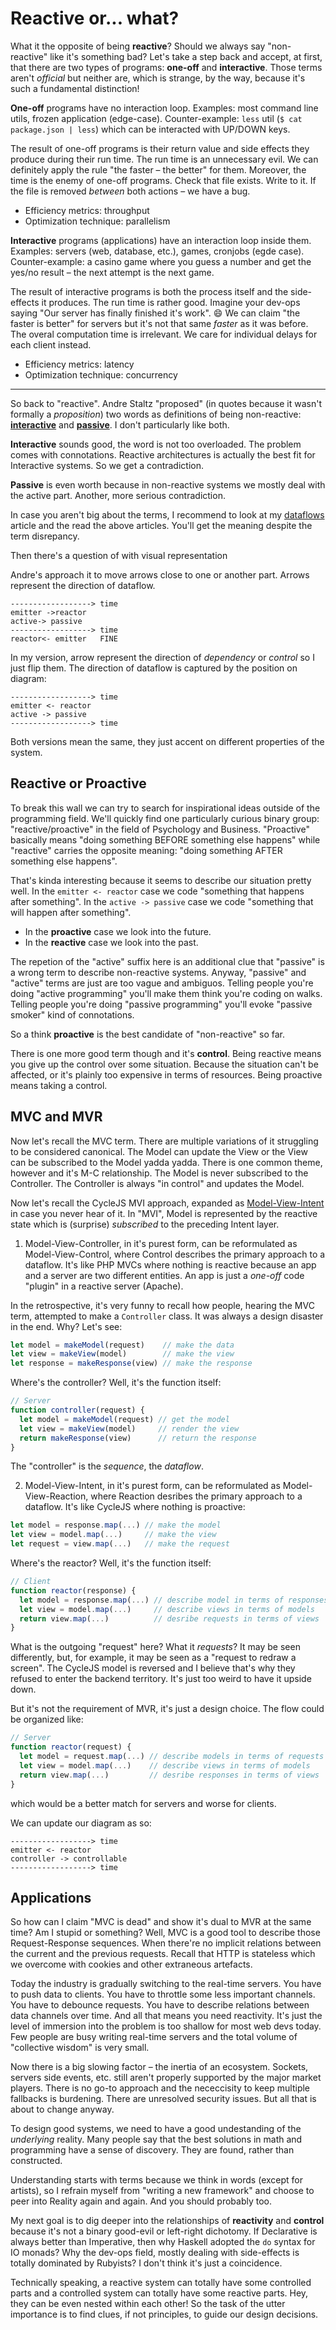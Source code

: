 # Reactive or... what?

What it the opposite of being **reactive**? Should we always say "non-reactive" like it's something bad?
Let's take a step back and accept, at first, that there are two types of programs:
**one-off** and **interactive**. Those terms aren't *official* but neither are, which is strange, by
the way, because it's such a fundamental distinction!

**One-off** programs have no interaction loop. Examples: most command line utils, frozen application (edge-case).
Counter-example: `less` util (`$ cat package.json | less`) which can be interacted with UP/DOWN keys.

The result of one-off programs is their return value and side effects they produce during their run time. The
run time is an unnecessary evil. We can definitely apply the rule "the faster – the better" for them.
Moreover, the time is the enemy of one-off programs. Check that file exists. Write to it. If the file
is removed *between* both actions – we have a bug.

* Efficiency metrics: throughput
* Optimization technique: parallelism

**Interactive** programs (applications) have an interaction loop inside them.
Examples: servers (web, database, etc.), games, cronjobs (egde case). Counter-example: a casino game
where you guess a number and get the yes/no result – the next attempt is the next game.

The result of interactive programs is both the process itself and the side-effects it produces. The
run time is rather good. Imagine your dev-ops saying "Our server has finally finished it's work". :smile:
We can claim "the faster is better" for servers but it's not that same *faster* as it was before. The overal
computation time is irrelevant. We care for individual delays for each client instead.

* Efficiency metrics: latency
* Optimization technique: concurrency

---

So back to "reactive". Andre Staltz "proposed" (in quotes because it wasn't formally a *proposition*)
two words as definitions of being non-reactive: [**interactive**](https://futurice.com/blog/reactive-mvc-and-the-virtual-dom)
and [**passive**](https://staltz.com/on-passive-programming.html). I don't particularly like both.

**Interactive** sounds good, the word is not too overloaded. The problem comes with connotations.
Reactive architectures is actually the best fit for Interactive systems. So we get a contradiction.

**Passive** is even worth because in non-reactive systems we mostly deal with the active part.
Another, more serious contradiction.

In case you aren't big about the terms, I recommend to look at my [dataflows](https://github.com/ivan-kleshnin/dataflows)
article and the read the above articles. You'll get the meaning despite the term disrepancy.

Then there's a question of with visual representation

Andre's approach it to move arrows close to one or another part. Arrows represent the direction
of dataflow.

```
------------------> time
emitter ->reactor
active-> passive
------------------> time
reactor<- emitter   FINE
```

In my version, arrow represent the direction of *dependency* or *control* so I just flip them.
The direction of dataflow is captured by the position on diagram:

```
------------------> time
emitter <- reactor
active -> passive
------------------> time
```

Both versions mean the same, they just accent on different properties of the system.

## Reactive or Proactive

To break this wall we can try to search for inspirational ideas outside of the programming field.
We'll quickly find one particularly curious binary group: "reactive/proactive" in the field of Psychology
and Business. "Proactive" basically means "doing something BEFORE something else happens" while "reactive" carries
the opposite meaning: "doing something AFTER something else happens".

That's kinda interesting because it seems to describe our situation pretty well.
In the `emitter <- reactor` case we code "something that happens after something".
In the `active -> passive` case we code "something that will happen after something".

* In the **proactive** case we look into the future.
* In the **reactive** case we look into the past.

The repetion of the "active" suffix here is an additional clue that "passive" is a wrong term
to describe non-reactive systems. Anyway, "passive" and "active" terms are just are too vague and ambiguos.
Telling people you're doing "active programming" you'll make them think you're coding on walks.
Telling people you're doing "passive programming" you'll evoke "passive smoker" kind of connotations.

So a think **proactive** is the best candidate of "non-reactive" so far.

There is one more good term though and it's **control**. Being reactive means you give up the control
over some situation. Because the situation can't be affected, or it's plainly too expensive in terms
of resources. Being proactive means taking a control.

## MVC and MVR

Now let's recall the MVC term. There are multiple variations of it struggling to be considered canonical.
The Model can update the View or the View can be subscribed to the Model yadda yadda.
There is one common theme, however and it's M-C relationship. The Model is never subscribed to the Controller.
The Controller is always "in control" and updates the Model.

Now let's recall the CycleJS MVI approach, expanded as [Model-View-Intent](https://cycle.js.org/model-view-intent.html)
in case you never hear of it. In "MVI", Model is represented by the reactive state which is (surprise)
*subscribed* to the preceding Intent layer.

1. Model-View-Controller, in it's purest form, can be reformulated as Model-View-Control, where Control
describes the primary approach to a dataflow. It's like PHP MVCs where nothing is reactive because an
app and a server are two different entities. An app is just a *one-off* code "plugin" in a reactive
server (Apache).

In the retrospective, it's very funny to recall how people, hearing the MVC term, attempted to make
a `Controller` class. It was always a design disaster in the end. Why? Let's see:

```js
let model = makeModel(request)    // make the data
let view = makeView(model)        // make the view
let response = makeResponse(view) // make the response
```

Where's the controller? Well, it's the function itself:

```js
// Server
function controller(request) {
  let model = makeModel(request) // get the model
  let view = makeView(model)     // render the view
  return makeResponse(view)      // return the response
}
```

The "controller" is the *sequence*, the *dataflow*.

2. Model-View-Intent, in it's purest form, can be reformulated as Model-View-Reaction, where Reaction
desribes the primary approach to a dataflow. It's like CycleJS where nothing is proactive:

```js
let model = response.map(...) // make the model
let view = model.map(...)     // make the view
let request = view.map(...)   // make the request
```

Where's the reactor? Well, it's the function itself:

```js
// Client
function reactor(response) {
  let model = response.map(...) // describe model in terms of responses
  let view = model.map(...)     // describe views in terms of models
  return view.map(...)          // desribe requests in terms of views
}
```

What is the outgoing "request" here? What it *requests*? It may be seen differently, but, for example,
it may be seen as a "request to redraw a screen". The CycleJS model is reversed and I believe that's
why they refused to enter the backend territory. It's just too weird to have it upside down.

But it's not the requirement of MVR, it's just a design choice. The flow could be organized like:

```js
// Server
function reactor(request) {
  let model = request.map(...) // describe models in terms of requests
  let view = model.map(...)    // describe views in terms of models
  return view.map(...)         // desribe responses in terms of views
}
```

which would be a better match for servers and worse for clients.

We can update our diagram as so:

```
------------------> time
emitter <- reactor
controller -> controllable
------------------> time
```

## Applications

So how can I claim "MVC is dead" and show it's dual to MVR at the same time? Am I stupid or something?
Well, MVC is a good tool to describe those Request-Response sequences. When there're no implicit
relations between the current and the previous requests. Recall that HTTP is stateless which we
overcome with cookies and other extraneous artefacts.

Today the industry is gradually switching to the real-time servers. You have to push data to clients.
You have to throttle some less important channels. You have to debounce requests. You have to
describe relations between data channels over time. And all that means you need reactivity. It's just
the level of immersion into the problem is too shallow for most web devs today. Few people are busy
writing real-time servers and the total volume of "collective wisdom" is very small.

Now there is a big slowing factor – the inertia of an ecosystem. Sockets, servers side events,
etc. still aren't properly supported by the major market players. There is no go-to approach
and the nececcisity to keep multiple fallbacks is burdening. There are unresolved security issues.
But all that is about to change anyway.

To design good systems, we need to have a good undestanding of the *underlying* reality. Many people
say that the best solutions in math and programming have a sense of discovery. They are found, rather
than constructed.

Understanding starts with terms because we think in words (except for artists), so I refrain
myself from "writing a new framework" and choose to peer into Reality again and again. And you should
probably too.

My next goal is to dig deeper into the relationships of **reactivity** and **control** because it's not
a binary good-evil or left-right dichotomy. If Declarative is always better than Imperative, then why
Haskell adopted the `do` syntax for IO monads? Why the dev-ops field, mostly dealing with side-effects
is totally dominated by Rubyists? I don't think it's just a coincidence.

Technically speaking, a reactive system can totally have some controlled parts and a controlled system
can totally have some reactive parts. Hey, they can be even nested within each other! So the task of
the utter importance is to find clues, if not principles, to guide our design decisions.
